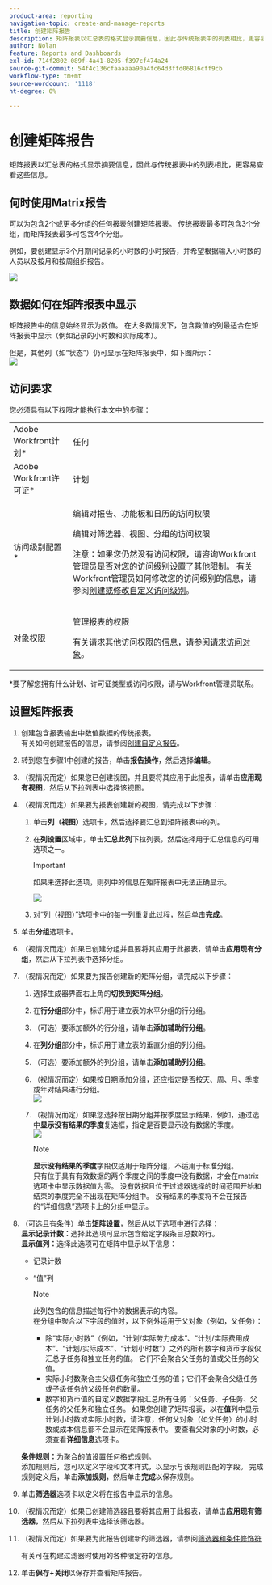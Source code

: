 ```yaml
---
product-area: reporting
navigation-topic: create-and-manage-reports
title: 创建矩阵报告
description: 矩阵报表以汇总表的格式显示摘要信息，因此与传统报表中的列表相比，更容易查看这些信息。
author: Nolan
feature: Reports and Dashboards
exl-id: 714f2802-089f-4a41-8205-f397cf474a24
source-git-commit: 54f4c136cfaaaaaa90a4fc64d3ffd06816cff9cb
workflow-type: tm+mt
source-wordcount: '1118'
ht-degree: 0%

---
```


# 创建矩阵报告

矩阵报表以汇总表的格式显示摘要信息，因此与传统报表中的列表相比，更容易查看这些信息。

## 何时使用Matrix报告

可以为包含2个或更多分组的任何报表创建矩阵报表。 传统报表最多可包含3个分组，而矩阵报表最多可包含4个分组。

例如，要创建显示3个月期间记录的小时数的小时报告，并希望根据输入小时数的人员以及按月和按周组织报告。

![](assets/report-matrix-overview-350x123.png)

## 数据如何在矩阵报表中显示

矩阵报告中的信息始终显示为数值。 在大多数情况下，包含数值的列最适合在矩阵报表中显示（例如记录的小时数和实际成本）。

但是，其他列（如“状态”）仍可显示在矩阵报表中，如下图所示：\
![](assets/report-matrix-status-350x73.png)

## 访问要求

您必须具有以下权限才能执行本文中的步骤：

<table style="table-layout:auto"> 
 <col> 
 <col> 
 <tbody> 
  <tr> 
   <td role="rowheader">Adobe Workfront计划*</td> 
   <td> <p>任何</p> </td> 
  </tr> 
  <tr> 
   <td role="rowheader">Adobe Workfront许可证*</td> 
   <td> <p>计划 </p> </td> 
  </tr> 
  <tr> 
   <td role="rowheader">访问级别配置*</td> 
   <td> <p>编辑对报告、功能板和日历的访问权限</p> <p>编辑对筛选器、视图、分组的访问权限</p> <p>注意：如果您仍然没有访问权限，请咨询Workfront管理员是否对您的访问级别设置了其他限制。 有关Workfront管理员如何修改您的访问级别的信息，请参阅<a href="../../../administration-and-setup/add-users/configure-and-grant-access/create-modify-access-levels.md" class="MCXref xref">创建或修改自定义访问级别</a>。</p> </td> 
  </tr> 
  <tr> 
   <td role="rowheader">对象权限</td> 
   <td> <p>管理报表的权限</p> <p>有关请求其他访问权限的信息，请参阅<a href="../../../workfront-basics/grant-and-request-access-to-objects/request-access.md" class="MCXref xref">请求访问对象</a>。</p> </td> 
  </tr> 
 </tbody> 
</table>

&#42;要了解您拥有什么计划、许可证类型或访问权限，请与Workfront管理员联系。

## 设置矩阵报表

1. 创建包含报表输出中数值数据的传统报表。\
   有关如何创建报告的信息，请参阅[创建自定义报告](../../../reports-and-dashboards/reports/creating-and-managing-reports/create-custom-report.md)。

1. 转到您在步骤1中创建的报告，单击&#x200B;**报告操作**，然后选择&#x200B;**编辑**。

1. （视情况而定）如果您已创建视图，并且要将其应用于此报表，请单击&#x200B;**应用现有视图**，然后从下拉列表中选择该视图。
1. （视情况而定）如果要为报表创建新的视图，请完成以下步骤：

   1. 单击&#x200B;**列（视图）**&#x200B;选项卡，然后选择要汇总到矩阵报表中的列。
   1. 在&#x200B;**列设置**&#x200B;区域中，单击&#x200B;**汇总此列**&#x200B;下拉列表，然后选择用于汇总信息的可用选项之一。

      >[!IMPORTANT]
      >
      >如果未选择此选项，则列中的信息在矩阵报表中无法正确显示。

      ![](assets/qs-report-matrix-summarized-350x392.png)

   1. 对“列（视图）”选项卡中的每一列重复此过程，然后单击&#x200B;**完成**。

1. 单击&#x200B;**分组**&#x200B;选项卡。
1. （视情况而定）如果已创建分组并且要将其应用于此报表，请单击&#x200B;**应用现有分组**，然后从下拉列表中选择分组。
1. （视情况而定）如果要为报告创建新的矩阵分组，请完成以下步骤：

   1. 选择生成器界面右上角的&#x200B;**切换到矩阵分组**。
   1. 在&#x200B;**行分组**&#x200B;部分中，标识用于建立表的水平分组的行分组。
   1. （可选）要添加额外的行分组，请单击&#x200B;**添加辅助行分组**。
   1. 在&#x200B;**列分组**&#x200B;部分中，标识用于建立表的垂直分组的列分组。
   1. （可选）要添加额外的列分组，请单击&#x200B;**添加辅助列分组**。
   1. （视情况而定）如果按日期添加分组，还应指定是否按天、周、月、季度或年对结果进行分组。\
      ![](assets/qs-grouping-by-date-options-for-matrix-report-350x450.png)

   1. （视情况而定）如果您选择按日期分组并按季度显示结果，例如，通过选中&#x200B;**显示没有结果的季度**&#x200B;复选框，指定是否要显示没有数据的季度。\
      ![](assets/qs-show-quarters-with-no-results-on-matrix-report-350x175.png)

      >[!NOTE]
      >
      >**显示没有结果的季度**&#x200B;字段仅适用于矩阵分组，不适用于标准分组。\
      >只有位于具有有效数据的两个季度之间的季度中没有数据，才会在matrix选项卡中显示数据值为零。 没有数据且位于过滤器选择的时间范围开始和结束的季度完全不出现在矩阵分组中。 没有结果的季度将不会在报告的“详细信息”选项卡上的分组中显示。

1. （可选且有条件）单击&#x200B;**矩阵设置**，然后从以下选项中进行选择：\
   **显示记录计数：**&#x200B;选择此选项可显示包含给定字段条目总数的行。\
   **显示值列：**&#x200B;选择此选项可在矩阵中显示以下信息：

   * 记录计数
   * “值”列

     >[!NOTE]
     >
     >此列包含的信息描述每行中的数据表示的内容。\
     >在分组中聚合以下字段的值时，以下例外适用于父对象（例如，父任务）：
     >
     >   
     >   
     >   * 除“实际小时数”（例如，“计划/实际劳力成本”、“计划/实际费用成本”、“计划/实际成本”、“计划小时数”）之外的所有数字和货币字段仅汇总子任务和独立任务的值。 它们不会聚合父任务的值或父任务的父值。
     >   * 实际小时数聚合主父级任务和独立任务的值；它们不会聚合父级任务或子级任务的父级任务的数量。
     >   * 数字和货币值的自定义数据字段汇总所有任务：父任务、子任务、父任务的父任务和独立任务。 如果您创建了矩阵报表，以在&#x200B;**值**&#x200B;列中显示计划小时数或实际小时数，请注意，任何父对象（如父任务）的小时数或成本信息都不会显示在矩阵报表中。 要查看父对象的小时数，必须查看&#x200B;**详细信息**&#x200B;选项卡。
     >   
     >   
     >

   **条件规则：**&#x200B;为聚合的值设置任何格式规则。\
   添加规则后，您可以定义字段和文本样式，以显示与该规则匹配的字段。 完成规则定义后，单击&#x200B;**添加规则**，然后单击&#x200B;**完成**&#x200B;以保存规则。

1. 单击&#x200B;**筛选器**&#x200B;选项卡以定义将在报告中显示的信息。
1. （视情况而定）如果已创建筛选器且要将其应用于此报表，请单击&#x200B;**应用现有筛选器**，然后从下拉列表中选择该筛选器。
1. （视情况而定）如果要为此报告创建新的筛选器，请参阅[筛选器和条件修饰符](../../../reports-and-dashboards/reports/reporting-elements/filter-condition-modifiers.md)

   <!--
   <MadCap:conditionalText data-mc-conditions="QuicksilverOrClassic.Draft mode">
   and
   <a href="../../../reports-and-dashboards/reports/reporting-elements/advanced-filter-condition-qualifiers.md" class="MCXref xref">Advanced Filter and condition qualifiers </a>
   </MadCap:conditionalText>
   -->

   有关可在构建过滤器时使用的各种限定符的信息。

1. 单击&#x200B;**保存+关闭**&#x200B;以保存并查看矩阵报告。
